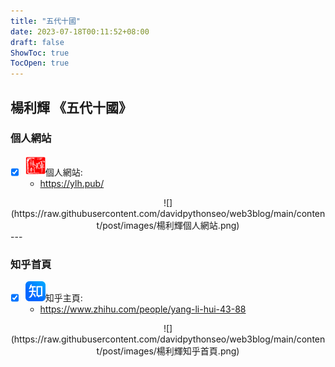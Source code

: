 ```yaml
---
title: "五代十國"
date: 2023-07-18T00:11:52+08:00
draft: false
ShowToc: true
TocOpen: true
---
```


## 楊利輝 《五代十國》

### 個人網站

- [x] ![](https://raw.githubusercontent.com/davidpythonseo/web3blog/main/content/post/images/楊利輝.png)個人網站: 
  - https://ylh.pub/

<div align=center> 
![](https://raw.githubusercontent.com/davidpythonseo/web3blog/main/content/post/images/楊利輝個人網站.png)
</div>
---

### 知乎首頁

- [x] ![](https://raw.githubusercontent.com/davidpythonseo/web3blog/main/content/post/images/知乎.png)知乎主頁:
  - https://www.zhihu.com/people/yang-li-hui-43-88

<div align=center> 
![](https://raw.githubusercontent.com/davidpythonseo/web3blog/main/content/post/images/楊利輝知乎首頁.png)
</div>
